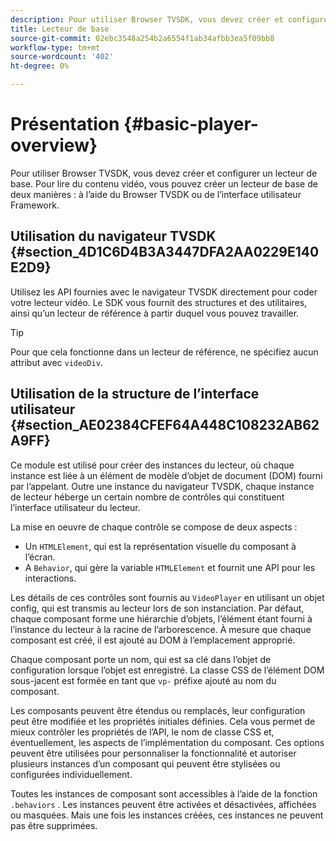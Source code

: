 ```yaml
---
description: Pour utiliser Browser TVSDK, vous devez créer et configurer un lecteur de base. Pour lire du contenu vidéo, vous pouvez créer un lecteur de base de deux manières différentes à l’aide du navigateur TVSDK ou de l’interface utilisateur.
title: Lecteur de base
source-git-commit: 02ebc3548a254b2a6554f1ab34afbb3ea5f09bb8
workflow-type: tm+mt
source-wordcount: '402'
ht-degree: 0%

---
```


# Présentation {#basic-player-overview}

Pour utiliser Browser TVSDK, vous devez créer et configurer un lecteur de base. Pour lire du contenu vidéo, vous pouvez créer un lecteur de base de deux manières : à l’aide du Browser TVSDK ou de l’interface utilisateur Framework.

## Utilisation du navigateur TVSDK {#section_4D1C6D4B3A3447DFA2AA0229E140E2D9}

Utilisez les API fournies avec le navigateur TVSDK directement pour coder votre lecteur vidéo. Le SDK vous fournit des structures et des utilitaires, ainsi qu’un lecteur de référence à partir duquel vous pouvez travailler.

>[!TIP]
>
>Pour que cela fonctionne dans un lecteur de référence, ne spécifiez aucun attribut avec `videoDiv`.

## Utilisation de la structure de l’interface utilisateur {#section_AE02384CFEF64A448C108232AB62A9FF}

Ce module est utilisé pour créer des instances du lecteur, où chaque instance est liée à un élément de modèle d’objet de document (DOM) fourni par l’appelant. Outre une instance du navigateur TVSDK, chaque instance de lecteur héberge un certain nombre de contrôles qui constituent l’interface utilisateur du lecteur.

La mise en oeuvre de chaque contrôle se compose de deux aspects :

* Un `HTMLElement`, qui est la représentation visuelle du composant à l’écran.
* A `Behavior`, qui gère la variable `HTMLElement` et fournit une API pour les interactions.

Les détails de ces contrôles sont fournis au `VideoPlayer` en utilisant un objet config, qui est transmis au lecteur lors de son instanciation. Par défaut, chaque composant forme une hiérarchie d’objets, l’élément étant fourni à l’instance du lecteur à la racine de l’arborescence. À mesure que chaque composant est créé, il est ajouté au DOM à l’emplacement approprié.

Chaque composant porte un nom, qui est sa clé dans l’objet de configuration lorsque l’objet est enregistré. La classe CSS de l’élément DOM sous-jacent est formée en tant que `vp-` préfixe ajouté au nom du composant.

Les composants peuvent être étendus ou remplacés, leur configuration peut être modifiée et les propriétés initiales définies. Cela vous permet de mieux contrôler les propriétés de l’API, le nom de classe CSS et, éventuellement, les aspects de l’implémentation du composant. Ces options peuvent être utilisées pour personnaliser la fonctionnalité et autoriser plusieurs instances d’un composant qui peuvent être stylisées ou configurées individuellement.

Toutes les instances de composant sont accessibles à l’aide de la fonction `.behaviors` . Les instances peuvent être activées et désactivées, affichées ou masquées. Mais une fois les instances créées, ces instances ne peuvent pas être supprimées.
